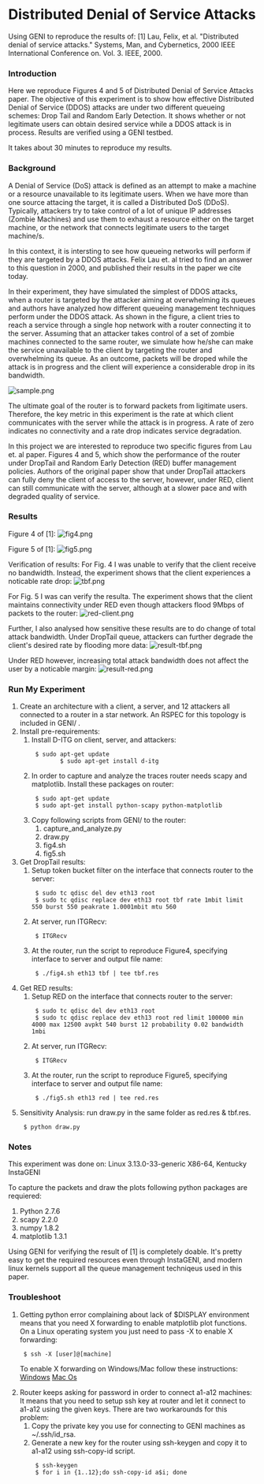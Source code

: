 # Distributed Denial of Service Attacks
Using GENI to reproduce the results of:
[1] Lau, Felix, et al. "Distributed denial of service attacks." Systems, Man, and Cybernetics, 2000 IEEE International Conference on. Vol. 3. IEEE, 2000.

### Introduction ###
Here we reproduce Figures 4 and 5 of Distributed Denial of Service Attacks paper.
The objective of this experiment is to show how effective Distributed Denial of Service (DDOS) attacks are under two different queueing schemes: Drop Tail and Random Early Detection.
It shows whether or not legitimate users can obtain desired service while a DDOS attack is in process.
Results are verified using a GENI testbed.

It takes about 30 minutes to reproduce my results.

### Background ###
A Denial of Service (DoS) attack is defined as an attempt to make a machine or a resource unavailable to its legitimate users.
When we have more than one source attacing the target, it is called a Distributed DoS (DDoS).
Typically, attackers try to take control of a lot of unique IP addresses (Zombie Machines) and use them to exhaust a resource either on the target machine, or the network that connects legitimate users to the target machine/s.

In this context, it is intersting to see how queueing networks will perform if they are targeted by a DDOS attacks.
Felix Lau et. al tried to find an answer to this question in 2000, and published their results in the paper we cite today.

In their experiment, they have simulated the simplest of DDOS attacks, when a router is targeted by the attacker aiming at overwhelming its queues and authors have analyzed how different queueing management techniques perform under the DDOS attack.
As shown in the figure, a client tries to reach a service through a single hop network with a router connecting it to the server.
Assuming that an attacker takes control of a set of zombie machines connected to the same router, we simulate how he/she can make the service unavailable to the client by targeting the router and overwhelming its queue.
As an outcome, packets will be droped while the attack is in progress and the client will experience a considerable drop in its bandwidth.

![sample.png](https://raw.githubusercontent.com/aaghdai/ddos/master/Figures/sample.png)

The ultimate goal of the router is to forward packets from ligitimate users.
Therefore, the key metric in this experiment is the rate at which client communicates with the server while the attack is in progress.
A rate of zero indicates no connectivity and a rate drop indicates service degradation.

In this project we are interested to reproduce two specific figures from Lau et. al paper.
Figures 4 and 5, which show the performance of the router under DropTail and Random Early Detection (RED) buffer management policies.
Authors of the original paper show that under DropTail attackers can fully deny the client of access to the server, however, under RED, client can still communicate with the server, although at a slower pace and with degraded quality of service.
### Results ###
Figure 4 of [1]:
![fig4.png](https://raw.githubusercontent.com/aaghdai/ddos/master/Figures/fig4.png)

Figure 5 of [1]:
![fig5.png](https://raw.githubusercontent.com/aaghdai/ddos/master/Figures/fig5.png)

Verification of results:
For Fig. 4 I was unable to verify that the client receive no bandwidth. Instead, the experiment shows that the client experiences a noticable rate drop:
![tbf.png](https://raw.githubusercontent.com/aaghdai/ddos/master/Results/tbf.png)

For Fig. 5 I was can verify the resulta. The experiment shows that the client maintains connectivity under RED even though attackers flood 9Mbps of packets to the router:
![red-client.png](https://raw.githubusercontent.com/aaghdai/ddos/master/Results/red_client.png)

Further, I also analysed how sensitive these results are to do change of total attack bandwidth.
Under DropTail queue, attackers can further degrade the client's desired rate by flooding more data:
![result-tbf.png](https://raw.githubusercontent.com/aaghdai/ddos/master/Results/result-tbf.png)

Under RED however, increasing total attack bandwidth does not affect the user by a noticable margin:
![result-red.png](https://raw.githubusercontent.com/aaghdai/ddos/master/Results/result-red.png)

### Run My Experiment ###
<ol>
  <li>Create an architecture with a client, a server, and 12 attackers all connected to a router in a star network. An RSPEC for this topology is included in GENI/ .</li>
  <li>Install pre-requirements:
    <ol>
      <li>Install D-ITG on client, server, and attackers:
        <pre><code> $ sudo apt-get update
        $ sudo apt-get install d-itg </code></pre></li>
      <li> In order to capture and analyze the traces router needs scapy and matplotlib. Install these packages on router:
        <pre><code> $ sudo apt-get update
 $ sudo apt-get install python-scapy python-matplotlib </code></pre></li>
      <li> Copy following scripts from GENI/ to the router:
        <ol>
          <li> capture_and_analyze.py </li>
          <li> draw.py </li>
          <li> fig4.sh </li>
          <li> fig5.sh </li>
        </ol>
      </li>
    </ol>
  </li>
  <li> Get DropTail results:
    <ol>
      <li> Setup token bucket filter on the interface that connects router to the server:
        <pre><code> $ sudo tc qdisc del dev eth13 root
 $ sudo tc qdisc replace dev eth13 root tbf rate 1mbit limit 550 burst 550 peakrate 1.0001mbit mtu 560 </code></pre></li>
      </li>
      <li> At server, run ITGRecv:
        <pre><code> $ ITGRecv </code></pre></li>
      <li> At the router, run the script to reproduce Figure4, specifying interface to server and output file name:
        <pre><code> $ ./fig4.sh eth13 tbf | tee tbf.res </code></pre></li>
      </li>
    </ol>
  <li> Get RED results:
    <ol>
      <li> Setup RED on the interface that connects router to the server:
        <pre><code> $ sudo tc qdisc del dev eth13 root
 $ sudo tc qdisc replace dev eth13 root red limit 100000 min 4000 max 12500 avpkt 540 burst 12 probability 0.02 bandwidth 1mbi </code></pre></li>
      </li>
      <li> At server, run ITGRecv:
        <pre><code> $ ITGRecv </code></pre></li>
      <li> At the router, run the script to reproduce Figure5, specifying interface to server and output file name:
        <pre><code> $ ./fig5.sh eth13 red | tee red.res </code></pre></li>
    </ol>
  </li>
  <li> Sensitivity Analysis: run draw.py in the same folder as red.res & tbf.res.
    <pre><code> $ python draw.py </code></pre></li>
</ol>

### Notes ###
This experiment was done on: Linux 3.13.0-33-generic X86-64, Kentucky InstaGENI

To capture the packets and draw the plots following python packages are requiered:
<ol>
<li> Python 2.7.6 </li>
<li> scapy 2.2.0 </li>
<li> numpy 1.8.2 </li>
<li> matplotlib 1.3.1 </li>
</ol>

Using GENI for verifying the result of [1] is completely doable.
It's pretty easy to get the required resources even through InstaGENI, and modern linux kernels support all the queue management techniqeus used in this paper.

### Troubleshoot ###
<ol>
<li> Getting python error complaining about lack of $DISPLAY environment means that you need X forwarding to enable matplotlib plot functions.
On a Linux operating system you just need to pass -X to enable X forwarding:

<pre><code> $ ssh -X [user]@[machine] </code></pre>

To enable X forwarding on Windows/Mac follow these instructions:
[Windows](https://wiki.utdallas.edu/wiki/display/FAQ/X11+Forwarding+using+Xming+and+PuTTY)
[Mac Os](http://dyhr.com/2009/09/05/how-to-enable-x11-forwarding-with-ssh-on-mac-os-x-leopard/)

</li>
<li> Router keeps asking for password in order to connect a1-a12 machines: It means that you need to setup ssh key at router and let it connect to a1-a12 using the given keys. There are two workarounds for this problem:
<ol>
<li> Copy the private key you use for connecting to GENI machines as ~/.ssh/id_rsa. </li>
<li> Generate a new key for the router using ssh-keygen and copy it to a1-a12 using ssh-copy-id script.
<pre><code> $ ssh-keygen
 $ for i in {1..12};do ssh-copy-id a$i; done</code></pre>
</li>
</ol>
</li>
</ol>
